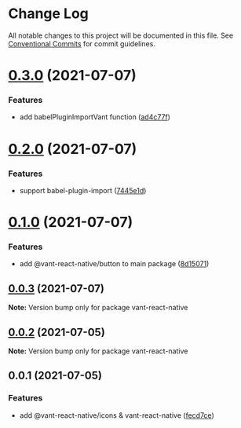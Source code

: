# Change Log

All notable changes to this project will be documented in this file.
See [Conventional Commits](https://conventionalcommits.org) for commit guidelines.

# [0.3.0](https://github.com/youngjuning/vant-react-native/compare/vant-react-native@0.2.0...vant-react-native@0.3.0) (2021-07-07)


### Features

* add babelPluginImportVant function ([ad4c77f](https://github.com/youngjuning/vant-react-native/commit/ad4c77f6223f8333e4cc335d6f32fb504036e8c3))





# [0.2.0](https://github.com/youngjuning/vant-react-native/compare/vant-react-native@0.1.0...vant-react-native@0.2.0) (2021-07-07)


### Features

* support babel-plugin-import ([7445e1d](https://github.com/youngjuning/vant-react-native/commit/7445e1d152734b1f76f80d5c7bd88f98a5dba982))





# [0.1.0](https://github.com/youngjuning/vant-react-native/compare/vant-react-native@0.0.3...vant-react-native@0.1.0) (2021-07-07)


### Features

* add @vant-react-native/button to main package ([8d15071](https://github.com/youngjuning/vant-react-native/commit/8d150717c6bbf036d0e1dc75767ed6dc08ead01a))





## [0.0.3](https://github.com/youngjuning/vant-react-native/compare/vant-react-native@0.0.2...vant-react-native@0.0.3) (2021-07-07)

**Note:** Version bump only for package vant-react-native





## [0.0.2](https://github.com/youngjuning/vant-react-native/compare/vant-react-native@0.0.1...vant-react-native@0.0.2) (2021-07-05)

**Note:** Version bump only for package vant-react-native





## 0.0.1 (2021-07-05)


### Features

* add @vant-react-native/icons & vant-react-native ([fecd7ce](https://github.com/youngjuning/vant-react-native/commit/fecd7ceac1e2e0640e15c97c9e9b38f3262d73aa))
